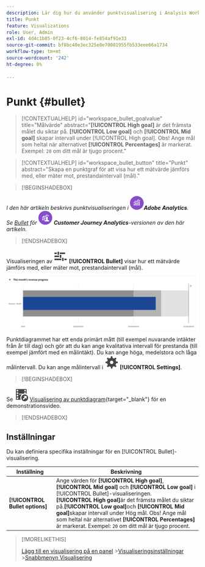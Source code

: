 ```yaml
---
description: Lär dig hur du använder punktvisualisering i Analysis Workspace. Med punktvisualiseringen kan du jämföra med eller mäta andra prestandaintervall (mål).
title: Punkt
feature: Visualizations
role: User, Admin
exl-id: 4d4c1b85-0f23-4cf6-8014-fe854af91e33
source-git-commit: bf8bc40e3ec325e8e70081955fb533eee66a1734
workflow-type: tm+mt
source-wordcount: '242'
ht-degree: 0%

---
```


# Punkt {#bullet}

<!-- markdownlint-disable MD034 -->

>[!CONTEXTUALHELP]
>id="workspace_bullet_goalvalue"
>title="Målvärde"
>abstract="**[!UICONTROL High goal]** är det främsta målet du siktar på. **[!UICONTROL Low goal]** och **[!UICONTROL Mid goal]** skapar intervall under [!UICONTROL High goal]. Obs! Ange mål som heltal när alternativet **[!UICONTROL Percentages]** är markerat. Exempel: `20` om ditt mål är tjugo procent."

<!-- markdownlint-enable MD034 -->

<!-- markdownlint-disable MD034 -->

>[!CONTEXTUALHELP]
>id="workspace_bullet_button"
>title="Punkt"
>abstract="Skapa en punktgraf för att visa hur ett mätvärde jämförs med, eller mäter mot, prestandaintervall (mål)."

<!-- markdownlint-enable MD034 -->

>[!BEGINSHADEBOX]

_I den här artikeln beskrivs punktvisualiseringen i_ ![AdobeAnalytics](/help/assets/icons/AdobeAnalytics.svg) _&#x200B;**Adobe Analytics**._<br/>_Se [Bullet](https://experienceleague.adobe.com/en/docs/analytics-platform/using/cja-workspace/visualizations/bullet-graph) för_ ![CustomerJourneyAnalytics](/help/assets/icons/CustomerJourneyAnalytics.svg) _&#x200B;**Customer Journey Analytics**-versionen av den här artikeln._

>[!ENDSHADEBOX]

Visualiseringen av ![GraphBullet](/help/assets/icons/GraphBullet.svg) **[!UICONTROL Bullet]** visar hur ett mätvärde jämförs med, eller mäter mot, prestandaintervall (mål).

![Visualisering av punktdiagram](assets/bullet.png)

Punktdiagrammet har ett enda primärt mått (till exempel nuvarande intäkter från år till dag) och gör att du kan ange kvalitativa intervall för prestanda (till exempel jämfört med en målintäkt). Du kan ange höga, medelstora och låga målintervall. Du kan ange målintervall i ![Inställning](/help/assets/icons/Setting.svg) **[!UICONTROL Settings]**.

>[!BEGINSHADEBOX]

Se ![VideoCheckedOut](/help/assets/icons/VideoCheckedOut.svg) [Visualisering av punktdiagram](https://video.tv.adobe.com/v/23989/?quality=12/?quality=12){target="_blank"} för en demonstrationsvideo.

>[!ENDSHADEBOX]


## Inställningar

Du kan definiera specifika inställningar för en [!UICONTROL Bullet]-visualisering.

| Inställning | Beskrivning |
|---|---|
| **[!UICONTROL Bullet options]** | Ange värden för **[!UICONTROL High goal]**, **[!UICONTROL Mid goal]** och **[!UICONTROL Low goal]** i [!UICONTROL Bullet]-visualiseringen. <br/>**[!UICONTROL High goal]**&#x200B;är det främsta målet du siktar på.**[!UICONTROL Low goal]**&#x200B;och **[!UICONTROL Mid goal]**&#x200B;skapar intervall under Hög mål. Obs! Ange mål som heltal när alternativet **[!UICONTROL Percentages]**&#x200B;är markerat. Exempel: `20` om ditt mål är tjugo procent. |

>[!MORELIKETHIS]
>
>[Lägg till en visualisering på en panel](/help/analyze/analysis-workspace/visualizations/freeform-analysis-visualizations.md#add-visualizations-to-a-panel)
>&#x200B;>[Visualiseringsinställningar](/help/analyze/analysis-workspace/visualizations/freeform-analysis-visualizations.md#settings)
>&#x200B;>[Snabbmenyn Visualisering ](/help/analyze/analysis-workspace/visualizations/freeform-analysis-visualizations.md#context-menu)
>

